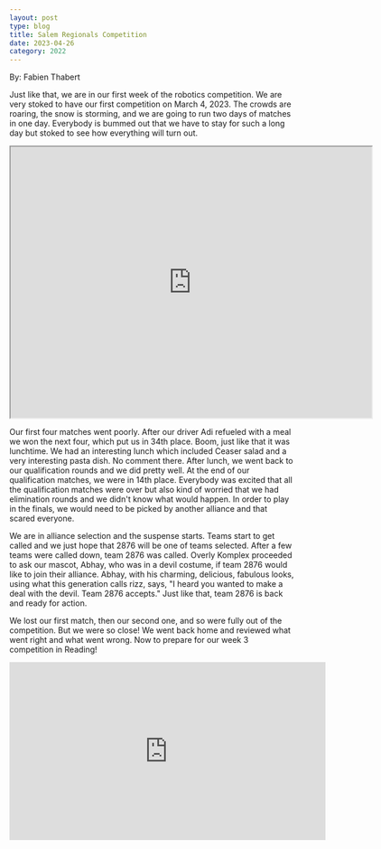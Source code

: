```yaml
---
layout: post
type: blog
title: Salem Regionals Competition
date: 2023-04-26
category: 2022
---
```

By: Fabien Thabert

Just like that, we are in our first week of the robotics competition. We are very stoked to have our first competition on March 4, 2023. The crowds are roaring, the snow is storming, and we are going to run two days of matches in one day. Everybody is bummed out that we have to stay for such a long day but stoked to see how everything will turn out. 

<p class="img-container"><iframe src="https://drive.google.com/file/d/1OJXgHKu3iDhg3swJht5vSrCAW92EOakA/preview" width="640" height="480" allow="autoplay"></iframe></p>

Our first four matches went poorly. After our driver Adi refueled with a meal we won the next four, which put us in 34th place. Boom, just like that it was lunchtime. We had an interesting lunch which included Ceaser salad and a very interesting pasta dish. No comment there. After lunch, we went back to our qualification rounds and we did pretty well. At the end of our qualification matches, we were in 14th place. Everybody was excited that all the qualification matches were over but also kind of worried that we had elimination rounds and we didn't know what would happen. In order to play in the finals, we would need to be picked by another alliance and that scared everyone. 

We are in alliance selection and the suspense starts. Teams start to get called and we just hope that 2876 will be one of teams selected. After a few teams were called down, team 2876 was called. Overly Komplex proceeded to ask our mascot, Abhay, who was in a devil costume, if team 2876 would like to join their alliance. Abhay, with his charming, delicious, fabulous looks, using what this generation calls rizz, says, "I heard you wanted to make a deal with the devil. Team 2876 accepts." Just like that, team 2876 is back and ready for action.

 We lost our first match, then our second one, and so were fully out of the competition. But we were so close! We went back home and reviewed what went right and what went wrong. Now to prepare for our week 3 competition in Reading!


<iframe width="560" height="315" src="https://www.youtube.com/embed/uhAIWZlk30Y" title="YouTube video player" frameborder="0" allow="accelerometer; autoplay; clipboard-write; encrypted-media; gyroscope; picture-in-picture; web-share" allowfullscreen></iframe>
